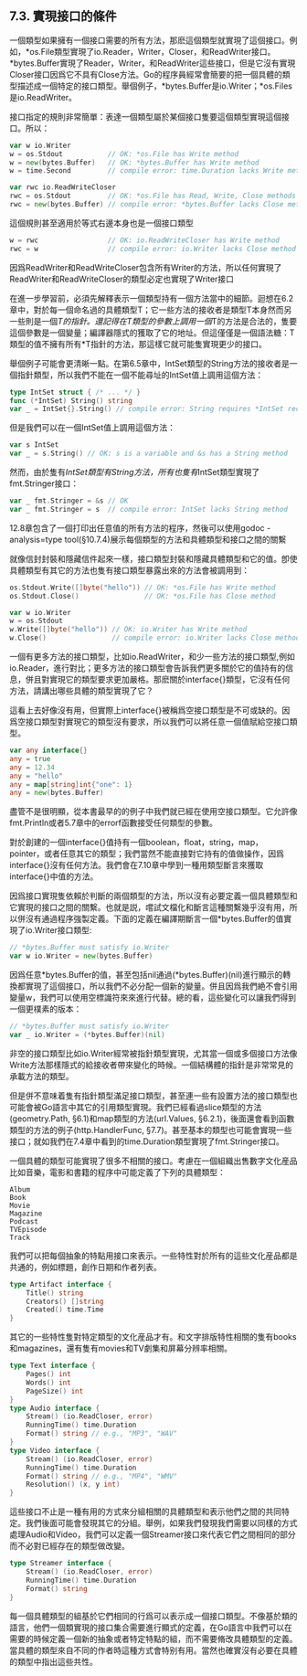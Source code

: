 ## 7.3. 實現接口的條件

一個類型如果擁有一個接口需要的所有方法，那麽這個類型就實現了這個接口。例如，\*os.File類型實現了io.Reader，Writer，Closer，和ReadWriter接口。\*bytes.Buffer實現了Reader，Writer，和ReadWriter這些接口，但是它沒有實現Closer接口因爲它不具有Close方法。Go的程序員經常會簡要的把一個具體的類型描述成一個特定的接口類型。舉個例子，\*bytes.Buffer是io.Writer；\*os.Files是io.ReadWriter。

接口指定的規則非常簡單：表達一個類型屬於某個接口隻要這個類型實現這個接口。所以：

```go
var w io.Writer
w = os.Stdout           // OK: *os.File has Write method
w = new(bytes.Buffer)   // OK: *bytes.Buffer has Write method
w = time.Second         // compile error: time.Duration lacks Write method

var rwc io.ReadWriteCloser
rwc = os.Stdout         // OK: *os.File has Read, Write, Close methods
rwc = new(bytes.Buffer) // compile error: *bytes.Buffer lacks Close method
```

這個規則甚至適用於等式右邊本身也是一個接口類型

```go
w = rwc                 // OK: io.ReadWriteCloser has Write method
rwc = w                 // compile error: io.Writer lacks Close method
```

因爲ReadWriter和ReadWriteCloser包含所有Writer的方法，所以任何實現了ReadWriter和ReadWriteCloser的類型必定也實現了Writer接口

在進一步學習前，必須先解釋表示一個類型持有一個方法當中的細節。迴想在6.2章中，對於每一個命名過的具體類型T；它一些方法的接收者是類型T本身然而另一些則是一個*T的指針。還記得在T類型的參數上調用一個*T的方法是合法的，隻要這個參數是一個變量；編譯器隱式的獲取了它的地址。但這僅僅是一個語法糖：T類型的值不擁有所有*T指針的方法，那這樣它就可能隻實現更少的接口。

舉個例子可能會更清晰一點。在第6.5章中，IntSet類型的String方法的接收者是一個指針類型，所以我們不能在一個不能尋址的IntSet值上調用這個方法：

```go
type IntSet struct { /* ... */ }
func (*IntSet) String() string
var _ = IntSet{}.String() // compile error: String requires *IntSet receiver
```

但是我們可以在一個IntSet值上調用這個方法：

```go
var s IntSet
var _ = s.String() // OK: s is a variable and &s has a String method
```

然而，由於隻有*IntSet類型有String方法，所有也隻有*IntSet類型實現了fmt.Stringer接口：

```go
var _ fmt.Stringer = &s // OK
var _ fmt.Stringer = s  // compile error: IntSet lacks String method
```

12.8章包含了一個打印出任意值的所有方法的程序，然後可以使用godoc -analysis=type tool(§10.7.4)展示每個類型的方法和具體類型和接口之間的關繫

就像信封封裝和隱藏信件起來一樣，接口類型封裝和隱藏具體類型和它的值。卽使具體類型有其它的方法也隻有接口類型暴露出來的方法會被調用到：

```go
os.Stdout.Write([]byte("hello")) // OK: *os.File has Write method
os.Stdout.Close()                // OK: *os.File has Close method

var w io.Writer
w = os.Stdout
w.Write([]byte("hello")) // OK: io.Writer has Write method
w.Close()                // compile error: io.Writer lacks Close method
```

一個有更多方法的接口類型，比如io.ReadWriter，和少一些方法的接口類型,例如io.Reader，進行對比；更多方法的接口類型會告訴我們更多關於它的值持有的信息，併且對實現它的類型要求更加嚴格。那麽關於interface{}類型，它沒有任何方法，請講出哪些具體的類型實現了它？

這看上去好像沒有用，但實際上interface{}被稱爲空接口類型是不可或缺的。因爲空接口類型對實現它的類型沒有要求，所以我們可以將任意一個值賦給空接口類型。

```go
var any interface{}
any = true
any = 12.34
any = "hello"
any = map[string]int{"one": 1}
any = new(bytes.Buffer)
```

盡管不是很明顯，從本書最早的的例子中我們就已經在使用空接口類型。它允許像fmt.Println或者5.7章中的errorf函數接受任何類型的參數。

對於創建的一個interface{}值持有一個boolean，float，string，map，pointer，或者任意其它的類型；我們當然不能直接對它持有的值做操作，因爲interface{}沒有任何方法。我們會在7.10章中學到一種用類型斷言來獲取interface{}中值的方法。

因爲接口實現隻依賴於判斷的兩個類型的方法，所以沒有必要定義一個具體類型和它實現的接口之間的關繫。也就是説，嚐試文檔化和斷言這種關繫幾乎沒有用，所以併沒有通過程序強製定義。下面的定義在編譯期斷言一個*bytes.Buffer的值實現了io.Writer接口類型:

```go
// *bytes.Buffer must satisfy io.Writer
var w io.Writer = new(bytes.Buffer)
```

因爲任意*bytes.Buffer的值，甚至包括nil通過(*bytes.Buffer)(nil)進行顯示的轉換都實現了這個接口，所以我們不必分配一個新的變量。併且因爲我們絶不會引用變量w，我們可以使用空標識符來來進行代替。總的看，這些變化可以讓我們得到一個更樸素的版本：

```go
// *bytes.Buffer must satisfy io.Writer
var _ io.Writer = (*bytes.Buffer)(nil)
```

非空的接口類型比如io.Writer經常被指針類型實現，尤其當一個或多個接口方法像Write方法那樣隱式的給接收者帶來變化的時候。一個結構體的指針是非常常見的承載方法的類型。

但是併不意味着隻有指針類型滿足接口類型，甚至連一些有設置方法的接口類型也可能會被Go語言中其它的引用類型實現。我們已經看過slice類型的方法(geometry.Path, §6.1)和map類型的方法(url.Values, §6.2.1)，後面還會看到函數類型的方法的例子(http.HandlerFunc, §7.7)。甚至基本的類型也可能會實現一些接口；就如我們在7.4章中看到的time.Duration類型實現了fmt.Stringer接口。

一個具體的類型可能實現了很多不相關的接口。考慮在一個組織出售數字文化産品比如音樂，電影和書籍的程序中可能定義了下列的具體類型：

```
Album
Book
Movie
Magazine
Podcast
TVEpisode
Track
```

我們可以把每個抽象的特點用接口來表示。一些特性對於所有的這些文化産品都是共通的，例如標題，創作日期和作者列表。

```go
type Artifact interface {
	Title() string
	Creators() []string
	Created() time.Time
}
```
其它的一些特性隻對特定類型的文化産品才有。和文字排版特性相關的隻有books和magazines，還有隻有movies和TV劇集和屏幕分辨率相關。

```go
type Text interface {
	Pages() int
	Words() int
	PageSize() int
}
type Audio interface {
	Stream() (io.ReadCloser, error)
	RunningTime() time.Duration
	Format() string // e.g., "MP3", "WAV"
}
type Video interface {
	Stream() (io.ReadCloser, error)
	RunningTime() time.Duration
	Format() string // e.g., "MP4", "WMV"
	Resolution() (x, y int)
}
```

這些接口不止是一種有用的方式來分組相關的具體類型和表示他們之間的共同特定。我們後面可能會發現其它的分組。舉例，如果我們發現我們需要以同樣的方式處理Audio和Video，我們可以定義一個Streamer接口來代表它們之間相同的部分而不必對已經存在的類型做改變。

```go
type Streamer interface {
	Stream() (io.ReadCloser, error)
	RunningTime() time.Duration
	Format() string
}
```

每一個具體類型的組基於它們相同的行爲可以表示成一個接口類型。不像基於類的語言，他們一個類實現的接口集合需要進行顯式的定義，在Go語言中我們可以在需要的時候定義一個新的抽象或者特定特點的組，而不需要脩改具體類型的定義。當具體的類型來自不同的作者時這種方式會特别有用。當然也確實沒有必要在具體的類型中指出這些共性。
